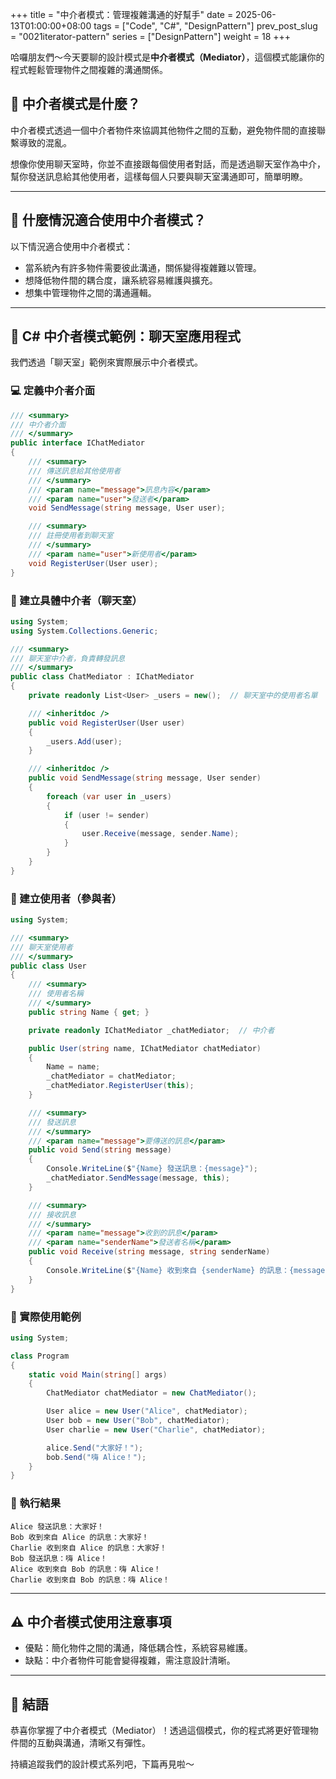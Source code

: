 +++
title = "中介者模式：管理複雜溝通的好幫手"
date = 2025-06-13T01:00:00+08:00
tags = ["Code", "C#", "DesignPattern"]
prev_post_slug = "0021iterator-pattern"
series = ["DesignPattern"]
weight = 18
+++

哈囉朋友們～今天要聊的設計模式是**中介者模式（Mediator）**，這個模式能讓你的程式輕鬆管理物件之間複雜的溝通關係。

## 🌟 中介者模式是什麼？

中介者模式透過一個中介者物件來協調其他物件之間的互動，避免物件間的直接聯繫導致的混亂。

想像你使用聊天室時，你並不直接跟每個使用者對話，而是透過聊天室作為中介，幫你發送訊息給其他使用者，這樣每個人只要與聊天室溝通即可，簡單明瞭。

---

## 🤔 什麼情況適合使用中介者模式？

以下情況適合使用中介者模式：

- 當系統內有許多物件需要彼此溝通，關係變得複雜難以管理。
- 想降低物件間的耦合度，讓系統容易維護與擴充。
- 想集中管理物件之間的溝通邏輯。

---

## 💬 C# 中介者模式範例：聊天室應用程式

我們透過「聊天室」範例來實際展示中介者模式。

### 💻 定義中介者介面

```csharp
/// <summary>
/// 中介者介面
/// </summary>
public interface IChatMediator
{
    /// <summary>
    /// 傳送訊息給其他使用者
    /// </summary>
    /// <param name="message">訊息內容</param>
    /// <param name="user">發送者</param>
    void SendMessage(string message, User user);

    /// <summary>
    /// 註冊使用者到聊天室
    /// </summary>
    /// <param name="user">新使用者</param>
    void RegisterUser(User user);
}
```

### 👥 建立具體中介者（聊天室）

```csharp
using System;
using System.Collections.Generic;

/// <summary>
/// 聊天室中介者，負責轉發訊息
/// </summary>
public class ChatMediator : IChatMediator
{
    private readonly List<User> _users = new();  // 聊天室中的使用者名單

    /// <inheritdoc />
    public void RegisterUser(User user)
    {
        _users.Add(user);
    }

    /// <inheritdoc />
    public void SendMessage(string message, User sender)
    {
        foreach (var user in _users)
        {
            if (user != sender)
            {
                user.Receive(message, sender.Name);
            }
        }
    }
}
```

### 🙋 建立使用者（參與者）

```csharp
using System;

/// <summary>
/// 聊天室使用者
/// </summary>
public class User
{
    /// <summary>
    /// 使用者名稱
    /// </summary>
    public string Name { get; }

    private readonly IChatMediator _chatMediator;  // 中介者

    public User(string name, IChatMediator chatMediator)
    {
        Name = name;
        _chatMediator = chatMediator;
        _chatMediator.RegisterUser(this);
    }

    /// <summary>
    /// 發送訊息
    /// </summary>
    /// <param name="message">要傳送的訊息</param>
    public void Send(string message)
    {
        Console.WriteLine($"{Name} 發送訊息：{message}");
        _chatMediator.SendMessage(message, this);
    }

    /// <summary>
    /// 接收訊息
    /// </summary>
    /// <param name="message">收到的訊息</param>
    /// <param name="senderName">發送者名稱</param>
    public void Receive(string message, string senderName)
    {
        Console.WriteLine($"{Name} 收到來自 {senderName} 的訊息：{message}");
    }
}
```

### 🚀 實際使用範例

```csharp
using System;

class Program
{
    static void Main(string[] args)
    {
        ChatMediator chatMediator = new ChatMediator();

        User alice = new User("Alice", chatMediator);
        User bob = new User("Bob", chatMediator);
        User charlie = new User("Charlie", chatMediator);

        alice.Send("大家好！");
        bob.Send("嗨 Alice！");
    }
}
```

### 🎯 執行結果

```
Alice 發送訊息：大家好！
Bob 收到來自 Alice 的訊息：大家好！
Charlie 收到來自 Alice 的訊息：大家好！
Bob 發送訊息：嗨 Alice！
Alice 收到來自 Bob 的訊息：嗨 Alice！
Charlie 收到來自 Bob 的訊息：嗨 Alice！
```

---

## ⚠️ 中介者模式使用注意事項

- 優點：簡化物件之間的溝通，降低耦合性，系統容易維護。
- 缺點：中介者物件可能會變得複雜，需注意設計清晰。

---

## 🎉 結語

恭喜你掌握了中介者模式（Mediator）！透過這個模式，你的程式將更好管理物件間的互動與溝通，清晰又有彈性。

持續追蹤我們的設計模式系列吧，下篇再見啦～
